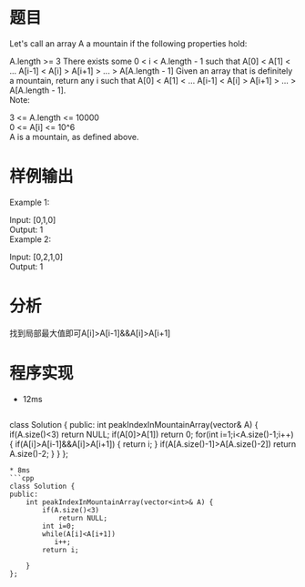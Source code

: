 # 题目
Let's call an array A a mountain if the following properties hold:

A.length >= 3
There exists some 0 < i < A.length - 1 such that A[0] < A[1] < ... A[i-1] < A[i] > A[i+1] > ... > A[A.length - 1]
Given an array that is definitely a mountain, return any i such that A[0] < A[1] < ... A[i-1] < A[i] > A[i+1] > ... > A[A.length - 1].\
Note:

3 <= A.length <= 10000\
0 <= A[i] <= 10^6\
A is a mountain, as defined above.
# 样例输出
Example 1:

Input: [0,1,0]\
Output: 1\
Example 2:

Input: [0,2,1,0]\
Output: 1
# 分析
找到局部最大值即可A[i]>A[i-1]&&A[i]>A[i+1]
# 程序实现
* 12ms
  ```cpp
class Solution {
public:
    int peakIndexInMountainArray(vector<int>& A) {
        if(A.size()<3)
            return NULL;
        if(A[0]>A[1])
            return 0;
        for(int i=1;i<A.size()-1;i++){
            if(A[i]>A[i-1]&&A[i]>A[i+1])
            {
                return i;
            }
            if(A[A.size()-1]>A[A.size()-2])
                return A.size()-2;
        }
    }
};
```
* 8ms
```cpp
class Solution {
public:
    int peakIndexInMountainArray(vector<int>& A) {
        if(A.size()<3)
            return NULL;
        int i=0;
        while(A[i]<A[i+1])
           i++;
        return i;
        
    }
};
```
